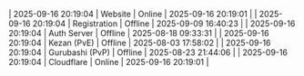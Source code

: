 | 2025-09-16 20:19:04 | Website | Online | 2025-09-16 20:19:01 |
| 2025-09-16 20:19:04 | Registration | Offline | 2025-09-09 16:40:23 |
| 2025-09-16 20:19:04 | Auth Server | Offline | 2025-08-18 09:33:31 |
| 2025-09-16 20:19:04 | Kezan (PvE) | Offline | 2025-08-03 17:58:02 |
| 2025-09-16 20:19:04 | Gurubashi (PvP) | Offline | 2025-08-23 21:44:06 |
| 2025-09-16 20:19:04 | Cloudflare | Online | 2025-09-16 20:19:01 |
